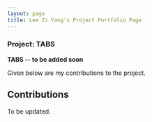 ```yaml
---
layout: page
title: Lee Zi Yang's Project Portfolio Page
---
```


### Project: TABS

**TABS -- to be added soon**

Given below are my contributions to the project.

## Contributions

To be updated.
